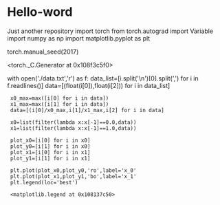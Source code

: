 # Hello-word
Just another repository
import torch
from torch.autograd import Variable
import numpy as np
import matplotlib.pyplot as plt

torch.manual_seed(2017)

<torch._C.Generator at 0x108f3c5f0>

with open('./data.txt','r') as f:
     data_list=[i.split('\n')[0].split(',') for i in f.readlines()]
     data=[(float(i[0]),float(i[2])) for i in data_list]
     
     x0_max=max([i[0] for i in data])
     x1_max=max([i[1] for i in data])
     data=[(i[0]/x0_max,i[1]/x1_max,i[2] for i in data]
     
     x0=list(filter(lambda x:x[-1]==0.0,data))
     x1=list(filter(lambda x:x[-1]==1.0,data))
     
     plot_x0=[i[0] for i in x0]
     plot_y0=[i[1] for i in x0]
     plot_x1=[i[0] for i in x1]
     plot_y1=[i[1] for i in x1]
     
     plt.plot(plot_x0,plot_y0,'ro',label='x_0'
     plt.plot(plot_x1,plot_y1,'bo',label='x_1'
     plt.legend(loc='best')
     
     <matplotlib.legend at 0x108137c50>
